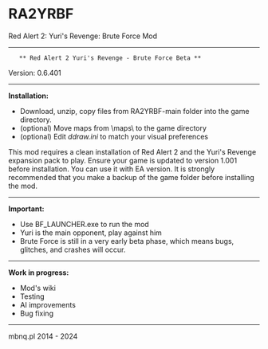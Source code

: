 # RA2YRBF
Red Alert 2: Yuri's Revenge: Brute Force Mod

***********************************************************************
	   ** Red Alert 2 Yuri's Revenge - Brute Force Beta **
Version: 0.6.401
***********************************************************************


**Installation:**

- Download, unzip, copy files from RA2YRBF-main folder into the game directory.
- (optional) Move maps from \maps\ to the game directory
- (optional) Edit *ddraw.ini* to match your visual preferences

This mod requires a clean installation of Red Alert 2 and the Yuri's Revenge expansion pack to play.
Ensure your game is updated to version 1.001 before installation. 
You can use it with EA version.
It is strongly recommended that you make a backup of the game folder before installing the mod.


***********************************************************************
**Important:**

- Use BF_LAUNCHER.exe to run the mod
- Yuri is the main opponent, play against him
- Brute Force is still in a very early beta phase, which means bugs, glitches, and crashes will occur.

***********************************************************************
**Work in progress:**
- Mod's wiki
- Testing
- AI improvements
- Bug fixing


***********************************************************************
mbnq.pl 2014 - 2024

